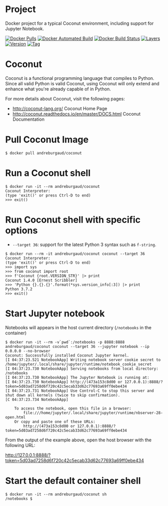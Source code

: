# Project

Docker project for a typical Coconut environment, including support for Jupyter Notebook.

[![Docker Pulls](https://img.shields.io/docker/pulls/andreburgaud/coconut.svg)](https://hub.docker.com/r/andreburgaud/coconut/)
[![Docker Automated Build](https://img.shields.io/docker/automated/andreburgaud/coconut.svg)](https://hub.docker.com/r/andreburgaud/coconut/)
[![Docker Build Status](https://img.shields.io/docker/build/andreburgaud/coconut.svg)](https://hub.docker.com/r/andreburgaud/coconut/)
[![Layers](https://images.microbadger.com/badges/image/andreburgaud/coconut.svg)](https://microbadger.com/images/andreburgaud/coconut)
[![Version](https://images.microbadger.com/badges/version/andreburgaud/coconut.svg)](https://microbadger.com/images/andreburgaud/coconut)
[![Tag](https://img.shields.io/github/tag/andreburgaud/docker-coconut.svg)](https://github.com/andreburgaud/docker-coconut/tags)

# Coconut

Coconut is a functional programming language that compiles to Python. Since all valid Python is valid Coconut, using Coconut will only extend and enhance what you're already capable of in Python.

For more details about Coconut, visit the following pages:

* http://coconut-lang.org/ Coconut Home Page
* http://coconut.readthedocs.io/en/master/DOCS.html Coconut Documentation

# Pull Coconut Image

```
$ docker pull andreburgaud/coconut
```

# Run a Coconut shell

```
$ docker run -it --rm andreburgaud/coconut
Coconut Interpreter:
(type 'exit()' or press Ctrl-D to end)
>>> exit()
```

# Run Coconut shell with specific options

* `--target 36`: support for the latest Python 3 syntax such as `f-string`.

```
$ docker run --rm -it andreburgaud/coconut coconut --target 36
Coconut Interpreter:
(type 'exit()' or press Ctrl-D to end)
>>> import sys
>>> from coconut import root
>>> f'Coconut {root.VERSION_STR}' |> print
Coconut 1.4.0 [Ernest Scribbler]
>>> 'Python {}.{}.{}'.format(*sys.version_info[:3]) |> print
Python 3.7.2
>>> exit()
```

# Start Jupyter notebook

Notebooks will appears in the host current directory (`/notebooks` in the container)

```
$ docker run -it --rm -v`pwd`:/notebooks -p 8888:8888 andreburgaud/coconut coconut --target 36 --jupyter notebook --ip 0.0.0.0 --no-browser
Coconut: Successfully installed Coconut Jupyter kernel.
[I 04:37:23.521 NotebookApp] Writing notebook server cookie secret to /home/jupyter/.local/share/jupyter/runtime/notebook_cookie_secret
[I 04:37:23.730 NotebookApp] Serving notebooks from local directory: /notebooks
[I 04:37:23.730 NotebookApp] The Jupyter Notebook is running at:
[I 04:37:23.730 NotebookApp] http://(473a153c8d00 or 127.0.0.1):8888/?token=5d03ad7258d6f720c42c5ecab33d62c77693a69ff0ebe434
[I 04:37:23.731 NotebookApp] Use Control-C to stop this server and shut down all kernels (twice to skip confirmation).
[C 04:37:23.734 NotebookApp]

    To access the notebook, open this file in a browser:
        file:///home/jupyter/.local/share/jupyter/runtime/nbserver-28-open.html
    Or copy and paste one of these URLs:
        http://(473a153c8d00 or 127.0.0.1):8888/?token=5d03ad7258d6f720c42c5ecab33d62c77693a69ff0ebe434
```

From the output of the example above, open the host browser with the following URL:

http://127.0.0.1:8888/?token=5d03ad7258d6f720c42c5ecab33d62c77693a69ff0ebe434

# Start the default container shell

```
$ docker run -it --rm andreburgaud/coconut sh
/notebooks $
```
